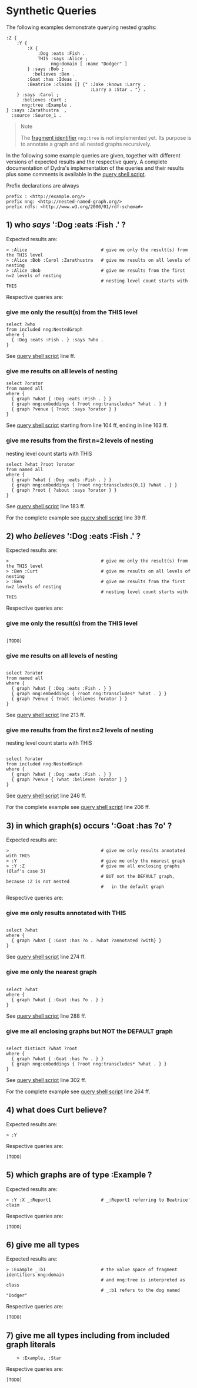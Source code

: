 # Synthetic Queries

The following examples demonstrate querying nested graphs:

```turtle
:Z {
    :Y {
        :X { 
            :Dog :eats :Fish .
            THIS :says :Alice ;
                 nng:domain [ :name "Dodger" ]
        } :says :Bob ;
          :believes :Ben .
        :Goat :has :Ideas .
        :Beatrice :claims [] {" :Jake :knows :Larry . 
                                :Larry a :Star . "} .
    } :says :Carol ;
      :believes :Curt ;
      nng:tree :Example .
} :says :Zarathustra  ,
  :source :Source_1 .
```
<!--
:Z {
    :Y {
        :X { 
            :Dog :eats :Fish .
            THIS :says :Alice ;
                 nng:domain [ :name "Dodger"]
        } :says :Bob ;
          :believes :Ben .
>       :W {
>           :Dog :eats :Fish .
>           THIS nng:domain [ :name "Daisy"]
>       } :says :Bart .
        :Goat :has :Ideas .
        :Beatrice :claims [] "{:Jake :knows :Larry . :Larry a :Star .}" .
    } :says :Carol ;
      :believes :Curt ;
      nng:tree :Example .
} :says :Zarathustra  ,
  :source :Source_1 .
-->
<!--
Notes: 
- THIS is important to improve *locality* of annotations
- nng:nested is inherited, it applies to all inner graphs as well
  (but only to graphs, not individual statements or nodes)
-->

> Note
>
> The [fragment identifier](fragmentIdentifiers.md) `nng:tree` is not implemented yet. Its purpose is to annotate a graph and all nested graphs recursively. 

In the following some example queries are given, together with different versions of expected results and the respective query. A complete documentation of Dydra's implementation of the queries and their results plus some comments is available in the [query shell script](tests/syntheticQueries.sh).

Prefix declarations are always
```sparql
prefix : <http://example.org/> 
prefix nng: <http://nested-named-graph.org/>
prefix rdfs: <http://www.w3.org/2000/01/rdf-schema#>
```

## 1) who *says* ':Dog :eats :Fish .' ?
Expected results are:
```
> :Alice                            # give me only the result(s) from the THIS level
> :Alice :Bob :Carol :Zarathustra   # give me results on all levels of nesting
> :Alice :Bob                       # give me results from the first n=2 levels of nesting
                                    # nesting level count starts with THIS
```
Respective queries are:

### give me only the result(s) from the THIS level
```sparql
select ?who
from included nng:NestedGraph
where {
  { :Dog :eats :Fish . } :says ?who .
}
```
See [query shell script](tests/syntheticQueries.sh) line  ff.


### give me results on all levels of nesting
```sparql
select ?orator
from named all
where {
  { graph ?what { :Dog :eats :Fish . } }
  { graph nng:embeddings { ?root nng:transcludes* ?what . } }
  { graph ?venue { ?root :says ?orator } }
}
```
See [query shell script](tests/syntheticQueries.sh) starting from line 104 ff, ending in line 163 ff.



### give me results from the first n=2 levels of nesting
nesting level count starts with THIS
```sparql
select ?what ?root ?orator
from named all
where {
  { graph ?what { :Dog :eats :Fish . } }
  { graph nng:embeddings { ?root nng:transcludes{0,1} ?what . } }
  { graph ?root { ?about :says ?orator } }
}
```
See [query shell script](tests/syntheticQueries.sh) line 183 ff.

For the complete example see [query shell script](tests/syntheticQueries.sh) line 39 ff.


## 2) who *believes* ':Dog :eats :Fish .' ?
Expected results are:
```
>                                   # give me only the result(s) from the THIS level
> :Ben :Curt                        # give me results on all levels of nesting
> :Ben                              # give me results from the first n=2 levels of nesting
                                    # nesting level count starts with THIS
```
Respective queries are:

### give me only the result(s) from the THIS level
```sparql

[TODO]
```

### give me results on all levels of nesting
```sparql

select ?orator
from named all
where {
  { graph ?what { :Dog :eats :Fish . } }
  { graph nng:embeddings { ?root nng:transcludes* ?what . } }
  { graph ?venue { ?root :believes ?orator } }
}

```
See [query shell script](tests/syntheticQueries.sh) line 213 ff.

### give me results from the first n=2 levels of nesting
nesting level count starts with THIS
```sparql

select ?orator
from included nng:NestedGraph
where {
  { graph ?what { :Dog :eats :Fish . } }
  { graph ?venue { ?what :believes ?orator } }
}
```
See [query shell script](tests/syntheticQueries.sh) line 246 ff.

For the complete example see [query shell script](tests/syntheticQueries.sh) line 206 ff.


## 3) in which graph(s) occurs ':Goat :has ?o' ?
Expected results are:
```
>                                   # give me only results annotated with THIS
> :Y                                # give me only the nearest graph
> :Y :Z                             # give me all enclosing graphs (Olaf's case 3)
                                    # BUT not the DEFAULT graph, because :Z is not nested 
                                    #   in the default graph
```
Respective queries are:

### give me only results annotated with THIS
```sparql

select ?what
where {
  { graph ?what { :Goat :has ?o . ?what ?annotated ?with} }
}
```
See [query shell script](tests/syntheticQueries.sh) line 274 ff.

### give me only the nearest graph
```sparql

select ?what
where {
  { graph ?what { :Goat :has ?o . } }
}
```
See [query shell script](tests/syntheticQueries.sh) line 288 ff.

### give me all enclosing graphs but NOT the DEFAULT graph
```sparql

select distinct ?what ?root
where {
  { graph ?what { :Goat :has ?o . } }
  { graph nng:embeddings { ?root nng:transcludes* ?what . } }
}
```
See [query shell script](tests/syntheticQueries.sh) line 302 ff.


For the complete example see [query shell script](tests/syntheticQueries.sh) line 264 ff.


## 4) what does Curt believe?
Expected results are:
```
> :Y
```
Respective queries are:
```sparql
[TODO] 
```


## 5) which graphs are of type :Example ?
Expected results are:
```
> :Y :X _:Report1                   # _:Report1 referring to Beatrice' claim
```
Respective queries are:
```sparql
[TODO] 
```


## 6) give me all types
Expected results are:
```
> :Example _:b1                     # the value space of fragment identifiers nng:domain
                                    # and nng:tree is interpreted as class
                                    # _:b1 refers to the dog named "Dodger"
```
Respective queries are:
```sparql
[TODO] 
```


## 7) give me all types including from included graph literals
```
    > :Example, :Star
```
Respective queries are:
```sparql
[TODO] 
```